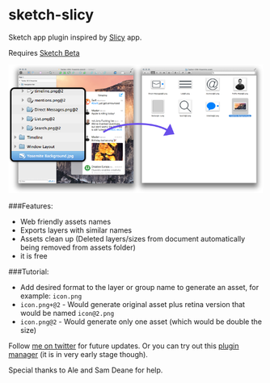 sketch-slicy
============

Sketch app plugin inspired by [Slicy](http://macrabbit.com/slicy/) app.

Requires [Sketch Beta](http://bohemiancoding.com/sketch/beta/)

![screenshot](https://raw.githubusercontent.com/timuric/sketch-slicy/master/README/screenshot.png)

###Features:
* Web friendly assets names
* Exports layers with similar names
* Assets clean up (Deleted layers/sizes from document automatically being removed from assets folder)
* it is free

###Tutorial:
* Add desired format to the layer or group name to generate an asset, for example: `icon.png`
* `icon.png+@2` - Would generate original asset plus retina version that would be named `icon@2.png`
* `icon.png@2` - Would generate only one asset (which would be double the size)

Follow [me on twitter](https://twitter.com/timur_carpeev) for future updates. Or you can try out this [plugin manager](https://github.com/shahruz/Sketch-Toolbox) (it is in very early stage though).

Special thanks to Ale and Sam Deane for help.
